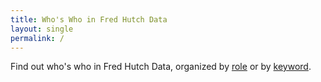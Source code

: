 ```yaml
---
title: Who's Who in Fred Hutch Data
layout: single
permalink: /
---
```


Find out who's who in Fred Hutch Data, organized by [role](/roles/) or by [keyword](/keywords/).


